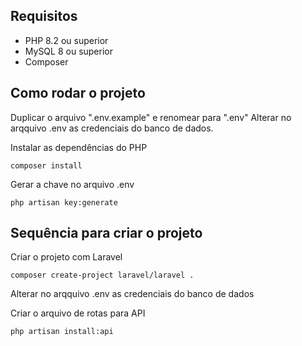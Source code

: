 ## Requisitos

* PHP 8.2 ou superior
* MySQL 8 ou superior
* Composer

## Como rodar o projeto

Duplicar o arquivo ".env.example" e renomear para ".env"
Alterar no arqquivo .env as credenciais do banco de dados.

Instalar as dependências do PHP
```
composer install
```
Gerar a chave no arquivo .env
```
php artisan key:generate
```

## Sequência para criar o projeto
Criar o projeto com Laravel
```
composer create-project laravel/laravel .
```

Alterar no arqquivo .env as credenciais do banco de dados

Criar o arquivo de rotas para API
```
php artisan install:api
```
